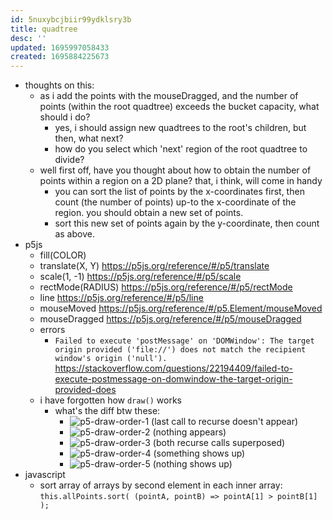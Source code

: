 ```yaml
---
id: 5nuxybcjbiir99ydklsry3b
title: quadtree
desc: ''
updated: 1695997058433
created: 1695884225673
---
```


- thoughts on this:
  - as i add the points with the mouseDragged, and the number of points (within the root quadtree) exceeds the bucket capacity, what should i do?
    - yes, i should assign new quadtrees to the root's children, but then, what next?
    - how do you select which 'next' region of the root quadtree to divide?
  - well first off, have you thought about how to obtain the number of points within a region on a 2D plane? that, i think, will come in handy
    - you can sort the list of points by the x-coordinates first, then count (the number of points) up-to the x-coordinate of the region. you should obtain a new set of points.
    - sort this new set of points again by the y-coordinate, then count as above. 
- p5js
  - fill(COLOR)
  - translate(X, Y) https://p5js.org/reference/#/p5/translate
  - scale(1, -1) https://p5js.org/reference/#/p5/scale
  - rectMode(RADIUS) https://p5js.org/reference/#/p5/rectMode
  - line https://p5js.org/reference/#/p5/line
  - mouseMoved https://p5js.org/reference/#/p5.Element/mouseMoved
  - mouseDragged https://p5js.org/reference/#/p5/mouseDragged
  - errors
    - `Failed to execute 'postMessage' on 'DOMWindow': The target origin provided ('file://') does not match the recipient window's origin ('null').` https://stackoverflow.com/questions/22194409/failed-to-execute-postmessage-on-domwindow-the-target-origin-provided-does
  - i have forgotten how `draw()` works
    - what's the diff btw these:
      - ![p5-draw-order-1](/assets/images/p5-draw-order-1.png) (last call to recurse doesn't appear)
      - ![p5-draw-order-2](/assets/images/p5-draw-order-2.png) (nothing appears)
      - ![p5-draw-order-3](/assets/images/p5-draw-order-3.png) (both recurse calls superposed)
      - ![p5-draw-order-4](/assets/images/p5-draw-order-4.png) (something shows up)
      - ![p5-draw-order-5](/assets/images/p5-draw-order-5.png) (nothing shows up)
- javascript
  - sort array of arrays by second element in each inner array: `this.allPoints.sort( (pointA, pointB) => pointA[1] > pointB[1] );`
